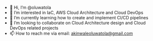 - 👋 Hi, I’m @oluwatola
- 👀 I’m interested in IaC, AWS Cloud Architecture and Cloud DevOps
- 🌱 I’m currently learning how to create and implement CI/CD pipelines
- 💞️ I’m looking to collaborate on Cloud Architecture design and Cloud DevOps related projects
- 📫 How to reach me via email: akinwaleoluwatola@gmail.com

<!---
oluwatola/oluwatola is a ✨ special ✨ repository because its `README.md` (this file) appears on your GitHub profile.
You can click the Preview link to take a look at your changes.
--->
